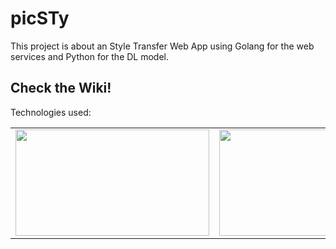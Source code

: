 # picSTy
This project is about an Style Transfer Web App using Golang for the web services and Python for the DL model.

## Check the Wiki!

Technologies used: 
<table>
<tr>
    <td><img src="https://i1.wp.com/www.clubdetecnologia.net/wp-content/uploads/2017/11/tensorflow-logo.png?fit=256%2C256&ssl=1" width="310" height="170"></img></td>
    <td><img src="https://i0.wp.com/unaaldia.hispasec.com/wp-content/uploads/2020/12/golang.png?fit=700%2C395&ssl=1" width="310" height="170"></img></td>
    <td><img src="https://www.docker.com/sites/default/files/d8/styles/role_icon/public/2019-07/Docker-Logo-White-RGB_Vertical-BG_0.png?itok=8Tuac9I3" width="310" height="170"></img></td>
    <td><img src="http://www.cursosgis.com/wp-content/uploads/2017/06/lenguajes_1.png" width="310" height="170"></img></td>
</tr>
</table>
